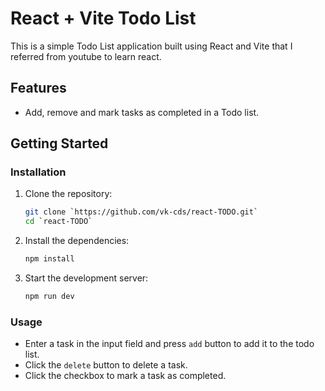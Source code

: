 # React + Vite Todo List

This is a simple Todo List application built using React and Vite that I referred from youtube to learn react.

## Features

- Add, remove and mark tasks as completed in a Todo list.

## Getting Started

### Installation

1. Clone the repository:

    ```bash
    git clone `https://github.com/vk-cds/react-TODO.git`
    cd `react-TODO`
    ```

2. Install the dependencies:

    ```bash
    npm install
    ```

3. Start the development server:

    ```bash
    npm run dev
    ```


### Usage

- Enter a task in the input field and press `add` button to add it to the todo list.
- Click the `delete` button to delete a task.
- Click the checkbox to mark a task as completed.

